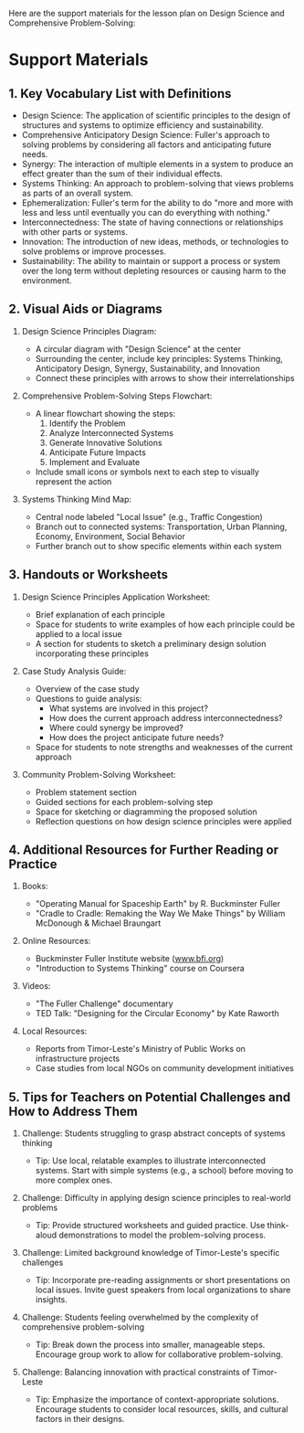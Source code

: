 Here are the support materials for the lesson plan on Design Science and Comprehensive Problem-Solving:

# Support Materials

## 1. Key Vocabulary List with Definitions

- Design Science: The application of scientific principles to the design of structures and systems to optimize efficiency and sustainability.
- Comprehensive Anticipatory Design Science: Fuller's approach to solving problems by considering all factors and anticipating future needs.
- Synergy: The interaction of multiple elements in a system to produce an effect greater than the sum of their individual effects.
- Systems Thinking: An approach to problem-solving that views problems as parts of an overall system.
- Ephemeralization: Fuller's term for the ability to do "more and more with less and less until eventually you can do everything with nothing."
- Interconnectedness: The state of having connections or relationships with other parts or systems.
- Innovation: The introduction of new ideas, methods, or technologies to solve problems or improve processes.
- Sustainability: The ability to maintain or support a process or system over the long term without depleting resources or causing harm to the environment.

## 2. Visual Aids or Diagrams

1. Design Science Principles Diagram:
   - A circular diagram with "Design Science" at the center
   - Surrounding the center, include key principles: Systems Thinking, Anticipatory Design, Synergy, Sustainability, and Innovation
   - Connect these principles with arrows to show their interrelationships

2. Comprehensive Problem-Solving Steps Flowchart:
   - A linear flowchart showing the steps:
     1. Identify the Problem
     2. Analyze Interconnected Systems
     3. Generate Innovative Solutions
     4. Anticipate Future Impacts
     5. Implement and Evaluate
   - Include small icons or symbols next to each step to visually represent the action

3. Systems Thinking Mind Map:
   - Central node labeled "Local Issue" (e.g., Traffic Congestion)
   - Branch out to connected systems: Transportation, Urban Planning, Economy, Environment, Social Behavior
   - Further branch out to show specific elements within each system

## 3. Handouts or Worksheets

1. Design Science Principles Application Worksheet:
   - Brief explanation of each principle
   - Space for students to write examples of how each principle could be applied to a local issue
   - A section for students to sketch a preliminary design solution incorporating these principles

2. Case Study Analysis Guide:
   - Overview of the case study
   - Questions to guide analysis:
     * What systems are involved in this project?
     * How does the current approach address interconnectedness?
     * Where could synergy be improved?
     * How does the project anticipate future needs?
   - Space for students to note strengths and weaknesses of the current approach

3. Community Problem-Solving Worksheet:
   - Problem statement section
   - Guided sections for each problem-solving step
   - Space for sketching or diagramming the proposed solution
   - Reflection questions on how design science principles were applied

## 4. Additional Resources for Further Reading or Practice

1. Books:
   - "Operating Manual for Spaceship Earth" by R. Buckminster Fuller
   - "Cradle to Cradle: Remaking the Way We Make Things" by William McDonough & Michael Braungart

2. Online Resources:
   - Buckminster Fuller Institute website (www.bfi.org)
   - "Introduction to Systems Thinking" course on Coursera

3. Videos:
   - "The Fuller Challenge" documentary
   - TED Talk: "Designing for the Circular Economy" by Kate Raworth

4. Local Resources:
   - Reports from Timor-Leste's Ministry of Public Works on infrastructure projects
   - Case studies from local NGOs on community development initiatives

## 5. Tips for Teachers on Potential Challenges and How to Address Them

1. Challenge: Students struggling to grasp abstract concepts of systems thinking
   - Tip: Use local, relatable examples to illustrate interconnected systems. Start with simple systems (e.g., a school) before moving to more complex ones.

2. Challenge: Difficulty in applying design science principles to real-world problems
   - Tip: Provide structured worksheets and guided practice. Use think-aloud demonstrations to model the problem-solving process.

3. Challenge: Limited background knowledge of Timor-Leste's specific challenges
   - Tip: Incorporate pre-reading assignments or short presentations on local issues. Invite guest speakers from local organizations to share insights.

4. Challenge: Students feeling overwhelmed by the complexity of comprehensive problem-solving
   - Tip: Break down the process into smaller, manageable steps. Encourage group work to allow for collaborative problem-solving.

5. Challenge: Balancing innovation with practical constraints of Timor-Leste
   - Tip: Emphasize the importance of context-appropriate solutions. Encourage students to consider local resources, skills, and cultural factors in their designs.